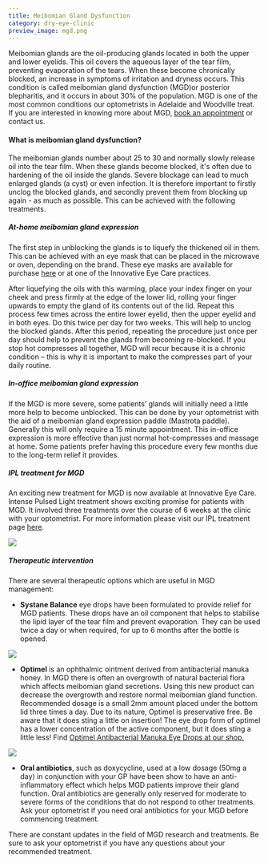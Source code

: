 ```yaml
---
title: Meibomian Gland Dysfunction
category: dry-eye-clinic
preview_image: mgd.png
---
```


<div class="employee-heading">
<p>Meibomian glands are the oil-producing glands located in both the upper and lower eyelids. This oil covers the aqueous layer of the tear film, preventing evaporation of the tears. When these become chronically blocked, an increase in symptoms of irritation and dryness occurs. This condition is called meibomian gland dysfunction (MGD)or posterior blepharitis, and it occurs in about 30% of the population. MGD is one of the most common conditions our optometrists in Adelaide and Woodville treat. If you are interested in knowing more about MGD, <a href="/what-we-do/eye-exam">book an appointment</a> or contact us.</p>
</div>

#### What is meibomian gland dysfunction?

The meibomian glands number about 25 to 30 and normally slowly release oil into the tear film. When these glands become blocked, it's often due to hardening of the oil inside the glands. Severe blockage can lead to much enlarged glands (a cyst) or even infection. It is therefore important to firstly unclog the blocked glands, and secondly prevent them from blocking up again - as much as possible. This can be achieved with the following treatments.

##### At-home meibomian gland expression

The first step in unblocking the glands is to liquefy the thickened oil in them. This can be achieved with an eye mask that can be placed in the microwave or oven, depending on the brand. These eye masks are available for purchase [here](https://eyesolutions.com.au/collections/dry-eye-treatments/products/medibeads-eye-mask) or at one of the Innovative Eye Care practices.

After liquefying the oils with this warming, place your index finger on your cheek and press firmly at the edge of the lower lid, rolling your finger upwards to empty the gland of its contents out of the lid. Repeat this process few times across the entire lower eyelid, then the upper eyelid and in both eyes. Do this twice per day for two weeks. This will help to unclog the blocked glands. After this period, repeating the procedure just once per day should help to prevent the glands from becoming re-blocked. If you stop hot compresses all together, MGD will recur because it is a chronic condition – this is why it is important to make the compresses part of your daily routine.

##### In-office meibomian gland expression

If the MGD is more severe, some patients’ glands will initially need a little more help to become unblocked. This can be done by your optometrist with the aid of a meibomian gland expression paddle (Mastrota paddle). Generally this will only require a 15 minute appointment. This in-office expression is more effective than just normal hot-compresses and massage at home. Some patients prefer having this procedure every few months due to the long-term relief it provides.

##### IPL treatment for MGD

An exciting new treatment for MGD is now available at Innovative Eye Care. Intense Pulsed Light treatment shows exciting promise for patients with MGD. It involved three treatments over the course of 6 weeks at the clinic with your optometrist. For more information please visit our IPL treatment page [here](/what-we-do/ipl).

![](/uploads/ipl-machine.jpg)

##### Therapeutic intervention

There are several therapeutic options which are useful in MGD management:

- **Systane Balance** eye drops have been formulated to provide relief for MGD patients. These drops have an oil component that helps to stabilise the lipid layer of the tear film and prevent evaporation. They can be used twice a day or when required, for up to 6 months after the bottle is opened.

![](/uploads/systane-balance.jpg)

- **Optimel** is an ophthalmic ointment derived from antibacterial manuka honey. In MGD there is often an overgrowth of natural bacterial flora which affects meibomian gland secretions. Using this new product can decrease the overgrowth and restore normal meibomian gland function. Recommended dosage is a small 2mm amount placed under the bottom lid three times a day. Due to its nature, Optimel is preservative free. Be aware that it does sting a little on insertion! The eye drop form of optimel has a lower concentration of the active component, but it does sting a little less! Find [Optimel Antibacterial Manuka Eye Drops at our shop.](http://eyesolutions.com.au/collections/dry-eye-treatments/products/optimel-antibacterial-manuka-eye-drops)

![](/uploads/optimel.jpg)

- **Oral antibiotics**, such as doxycycline, used at a low dosage (50mg a day) in conjunction with your GP have been show to have an anti-inflammatory effect which helps MGD patients improve their gland function. Oral antibiotics are generally only reserved for moderate to severe forms of the conditions that do not respond to other treatments. Ask your optometrist if you need oral antibiotics for your MGD before commencing treatment.

There are constant updates in the field of MGD research and treatments. Be sure to ask your optometrist if you have any questions about your recommended treatment.
